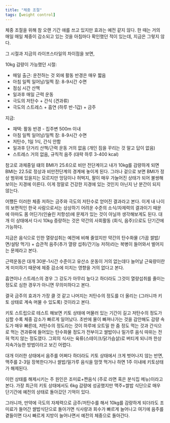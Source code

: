 ```yaml
---
title: "체중 조절"
tags: [weight control]
---
```


체중 조절을 위해 참 오랜 기간 애를 쓰고 있지만 효과는 예전 같지 않다. 한 때는 거의 매일 매일 체중이 감소되고 있는 것을 아침마다 확인했던 적이 있는데, 지금은 그렇지 않다. 

그 시절과 지금의 라이프스타일의 차이점을 보면,

10kg 감량이 가능했던 시절:
- 매일 출근: 운전하는 것 외에 활동 반경은 매우 짧음
- 아침 일찍 일어남/일찍 잠: 8-9시간 수면
- 점심 시간 산책
- 일과후 매일 근력 운동
- 극도의 저탄수 + 간식 (견과류)
- 극도의 스트레스 + 흡연 (하루 반-1갑) + 금주

지금:
- 재택: 활동 반경 - 집주변 500m 이내
- 아침 일찍 일어남/일찍 잠: 8-9시간 수면
- 저탄수, 1일 1식, 간식 안함
- 일과후 단거리 산책/근력 운동 거의 없음 (개인 짐을 꾸리는 것 말고 답이 없음)
- 스트레스 거의 없음, 규칙적 음주 (대략 하루 3-400 kcal)

참고로 과체중일 떄의 BMI가 25.6으로 비만 전단계이고 내가 10kg를 감량하게 되면 BMI는 22.5로 정상과 비만전단계의 경계에 놓이게 된다. 그러나 겉으로 보면 BMI가 정상 범위에 있을지는 모르지만 엉덩이나 허벅지, 팔이 매우 가늘어진 상태가 되어 불쌍해보이는 지경에 이른다. 이게 정말로 건강한 지경에 있는 것인지 아닌지 난 분간이 되지 않는다.

어쨌든 이러한 체중 저하는 금주와 극도의 저탄수로 얻어진 결과라고 본다. 이게 내 나이의 보편적인 한국 사람으로서는 상상하기 어려운 수준의 소식/자제력의 결과이기 때문에 아마도 몸 어딘가(인슐린 저항성)에 문제가 있는 것이 아닐까 생각해보게도 된다. 대개 이 상태에서 다시 10kg 증량하는 것은 약간의 사회활동 (회식, 음주)으로도 단기간에 가능하다.

지금은 음식으로 인한 열량섭취는 예전에 비해 줄었지만 약간의 탄수화물 (가끔 쌀밥/면/설탕 먹기) + 습관적 음주(추가 열량 섭취/간기능 저하)라는 복병이 들어와서 벌어지는 문제라고 본다. 

근력운동은 대개 30분-1시간 수준이고 유산소 운동이 거의 없는데다 늘어날 근육량이란 게 미미하기 때문에 체중 감소에 미치는 영향을 거의 없다고 본다.

흡연이나 스트레스의 경우 그 강도가 아무리 높다고 하더라도 그것이 열량섭취를 줄이는 정도로 심한 경우가 아니면 무의미하다고 본다. 

결국 금주의 효과가 가장 클 것 같고 나머지는 저탄수의 정도를 더 올리는 (그러니까 키토 상태로 계속 머물 수 있도록) 것이라고 본다.

키토 스트립으로 테스트 해보면 키토 상태에 머물러 있는 기간이 길고 저탄수의 정도가 심할 수록 체중 감소가 빠르게 일어났다. 초반에 물이 빠져나가는 것을 감안해도 감량 속도가 매우 빠른데, 저탄수의 정도라는 것이 하루에 오트밀 한 줌 정도 먹는 것과 간식으로 먹는 견과류에 들어있는 탄수화물 정도가 전부이고 쌀밥이나 밀가루 음식 따위는 전혀 먹지 않는 정도였다. 그외의 식사는 육류(스테이크/닭가슴살)로 버티게 되니까 한상 지속가능한 방법이라고 보긴 어렵다. 

대개 이러한 상태에서 음주를 어쩌다 하더라도 키토 상태에서 크게 벗어나지 않는 반면, 맥주를 2-3일 장복한다거나 쌀밥/밀가루 음식을 맘껏 먹거나 하면 1주 이내에 키토상태가 해제된다. 

이런 상태를 해제시키는 주 원인은 조미료+짠음식 (주로 라면 혹은 분식집 메뉴)이라고 본다. 가장 최근의 키토 상태에서도 6kg 감량에 성공했지만 맥주+쌀밥 식단으로 매우 단기간에 예전의 상태로 돌아갔던 기억이 있다. 

그러니까, 만약에 극도의 자제력으로 금주/저탄수를 해서 10kg를 감량하게 되더라도 조미료가 들어간 쌀밥식단으로 돌아가면 식사량과 회수가 빠르게 늘어나고 여기에 음주를 곁들이면 다시 빠르게 지방이 늘어나면서 예전의 체중으로 돌아간다.
